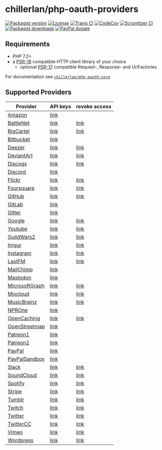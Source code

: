 # chillerlan/php-oauth-providers

[![Packagist version][packagist-badge]][packagist]
[![License][license-badge]][license]
[![Travis CI][travis-badge]][travis]
[![CodeCov][coverage-badge]][coverage]
[![Scrunitizer CI][scrutinizer-badge]][scrutinizer]
[![Packagist downloads][downloads-badge]][downloads]
[![PayPal donate][donate-badge]][donate]

[packagist-badge]: https://img.shields.io/packagist/v/chillerlan/php-oauth-providers.svg?style=flat-square
[packagist]: https://packagist.org/packages/chillerlan/php-oauth-providers
[license-badge]: https://img.shields.io/github/license/chillerlan/php-oauth-providers.svg?style=flat-square
[license]: https://github.com/chillerlan/php-oauth-providers/blob/master/LICENSE
[travis-badge]: https://img.shields.io/travis/chillerlan/php-oauth-providers.svg?style=flat-square
[travis]: https://travis-ci.org/chillerlan/php-oauth-providers
[coverage-badge]: https://img.shields.io/codecov/c/github/chillerlan/php-oauth-providers.svg?style=flat-square
[coverage]: https://codecov.io/github/chillerlan/php-oauth-providers
[scrutinizer-badge]: https://img.shields.io/scrutinizer/g/chillerlan/php-oauth-providers.svg?style=flat-square
[scrutinizer]: https://scrutinizer-ci.com/g/chillerlan/php-oauth-providers
[downloads-badge]: https://img.shields.io/packagist/dt/chillerlan/php-oauth-providers.svg?style=flat-square
[downloads]: https://packagist.org/packages/chillerlan/php-oauth-providers/stats
[donate-badge]: https://img.shields.io/badge/donate-paypal-ff33aa.svg?style=flat-square
[donate]: https://www.paypal.com/cgi-bin/webscr?cmd=_s-xclick&hosted_button_id=WLYUNAT9ZTJZ4

## Requirements
- PHP 7.2+
- a [PSR-18](https://www.php-fig.org/psr/psr-18/) compatible HTTP client library of your choice
  - optional [PSR-17](https://www.php-fig.org/psr/psr-17/) compatible Request-, Response- and UriFactories

For documentation see [`chillerlan/php-oauth-core`](https://github.com/chillerlan/php-oauth-core)

## Supported Providers

<!--A-->
 Provider | API keys | revoke access 
----------|----------|---------------
[Amazon](https://login.amazon.com/) | [link](https://sellercentral.amazon.com/hz/home) | 
[BattleNet](https://develop.battle.net/documentation) | [link](https://develop.battle.net/access/clients) | [link](https://account.blizzard.com/connections)
[BigCartel](https://developers.bigcartel.com/api/v1) | [link](https://bigcartel.wufoo.com/forms/big-cartel-api-application/) | [link](https://my.bigcartel.com/account)
[Bitbucket](https://developer.atlassian.com/bitbucket/api/2/reference/) | [link](https://developer.atlassian.com/apps/) | 
[Deezer](https://developers.deezer.com/api) | [link](http://developers.deezer.com/myapps) | [link](https://www.deezer.com/account/apps)
[DeviantArt](https://www.deviantart.com/developers/) | [link](https://www.deviantart.com/developers/apps) | [link](https://www.deviantart.com/settings/applications)
[Discogs](https://www.discogs.com/developers/) | [link](https://www.discogs.com/settings/developers) | [link](https://www.discogs.com/settings/applications)
[Discord](https://discordapp.com/developers/) | [link](https://discordapp.com/developers/applications/) | 
[Flickr](https://www.flickr.com/services/api/) | [link](https://www.flickr.com/services/apps/create/) | [link](https://www.flickr.com/services/auth/list.gne)
[Foursquare](https://developer.foursquare.com/docs) | [link](https://foursquare.com/developers/apps) | [link](https://foursquare.com/settings/connections)
[GitHub](https://developer.github.com/) | [link](https://github.com/settings/developers) | [link](https://github.com/settings/applications)
[GitLab](https://docs.gitlab.com/ee/api/README.html) | [link](https://gitlab.com/profile/applications) | 
[Gitter](https://developer.gitter.im) | [link](https://developer.gitter.im/apps) | 
[Google](https://developers.google.com/oauthplayground/) | [link](https://console.developers.google.com/apis/credentials) | [link](https://myaccount.google.com/permissions)
[Youtube](https://developers.google.com/oauthplayground/) | [link](https://console.developers.google.com/apis/credentials) | [link](https://myaccount.google.com/permissions)
[GuildWars2](https://wiki.guildwars2.com/wiki/API:Main) | [link](https://account.arena.net/applications) | [link](https://account.arena.net/applications)
[Imgur](https://apidocs.imgur.com) | [link](https://api.imgur.com/oauth2/addclient) | [link](https://imgur.com/account/settings/apps)
[Instagram](https://www.instagram.com/developer/) | [link](https://www.instagram.com/developer/clients/manage/) | [link](https://www.instagram.com/accounts/manage_access/)
[LastFM](https://www.last.fm/api/) | [link](https://www.last.fm/api/account/create) | [link](https://www.last.fm/settings/applications)
[MailChimp](https://developer.mailchimp.com/) | [link](https://admin.mailchimp.com/account/oauth2/) | 
[Mastodon](https://docs.joinmastodon.org/api/guidelines/) | [link]() | 
[MicrosoftGraph](https://docs.microsoft.com/graph/overview) | [link](https://aad.portal.azure.com/#blade/Microsoft_AAD_IAM/ActiveDirectoryMenuBlade/RegisteredApps) | [link](https://account.live.com/consent/Manage)
[Mixcloud](https://www.mixcloud.com/developers/) | [link](https://www.mixcloud.com/developers/create/) | [link](https://www.mixcloud.com/settings/applications/)
[MusicBrainz](https://musicbrainz.org/doc/Development) | [link](https://musicbrainz.org/account/applications) | [link](https://musicbrainz.org/account/applications)
[NPROne](https://dev.npr.org/api/) | [link](https://dev.npr.org/console) | 
[OpenCaching](https://www.opencaching.de/okapi/) | [link](https://www.opencaching.de/okapi/signup.html) | [link](https://www.opencaching.de/okapi/apps/)
[OpenStreetmap](https://wiki.openstreetmap.org/wiki/API) | [link](https://www.openstreetmap.org/user/{USERNAME}/oauth_clients) | 
[Patreon1](https://docs.patreon.com/) | [link](https://www.patreon.com/portal/registration/register-clients) | 
[Patreon2](https://docs.patreon.com/) | [link](https://www.patreon.com/portal/registration/register-clients) | 
[PayPal](https://developer.paypal.com/docs/connect-with-paypal/reference/) | [link](https://developer.paypal.com/developer/applications/) | 
[PayPalSandbox](https://developer.paypal.com/docs/connect-with-paypal/reference/) | [link](https://developer.paypal.com/developer/applications/) | 
[Slack](https://api.slack.com) | [link](https://api.slack.com/apps) | [link](https://slack.com/apps/manage)
[SoundCloud](https://developers.soundcloud.com/) | [link](https://soundcloud.com/you/apps) | [link](https://soundcloud.com/settings/connections)
[Spotify](https://developer.spotify.com/documentation/web-api/) | [link](https://developer.spotify.com/dashboard/applications) | [link](https://www.spotify.com/account/apps/)
[Stripe](https://stripe.com/docs/api) | [link](https://dashboard.stripe.com/apikeys) | [link](https://dashboard.stripe.com/account/applications)
[Tumblr](https://www.tumblr.com/docs/en/api/v2) | [link](https://www.tumblr.com/oauth/apps) | [link](https://www.tumblr.com/settings/apps)
[Twitch](https://dev.twitch.tv/docs/api/reference/) | [link](https://dev.twitch.tv/console/apps/create) | [link](https://www.twitch.tv/settings/connections)
[Twitter](https://developer.twitter.com/docs) | [link](https://developer.twitter.com/apps) | [link](https://twitter.com/settings/applications)
[TwitterCC](https://developer.twitter.com/en/docs/basics/authentication/overview/application-only) | [link](https://developer.twitter.com/apps) | [link](https://twitter.com/settings/applications)
[Vimeo](https://developer.vimeo.com) | [link](https://developer.vimeo.com/apps) | [link](https://vimeo.com/settings/apps)
[Wordpress](https://developer.wordpress.com/docs/api/) | [link](https://developer.wordpress.com/apps/) | [link](https://wordpress.com/me/security/connected-applications)
<!--O-->
